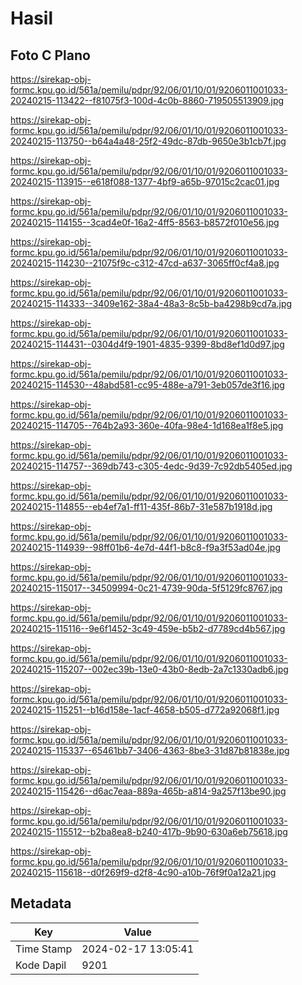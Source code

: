 # Hasil

## Foto C Plano

https://sirekap-obj-formc.kpu.go.id/561a/pemilu/pdpr/92/06/01/10/01/9206011001033-20240215-113422--f81075f3-100d-4c0b-8860-719505513909.jpg

https://sirekap-obj-formc.kpu.go.id/561a/pemilu/pdpr/92/06/01/10/01/9206011001033-20240215-113750--b64a4a48-25f2-49dc-87db-9650e3b1cb7f.jpg

https://sirekap-obj-formc.kpu.go.id/561a/pemilu/pdpr/92/06/01/10/01/9206011001033-20240215-113915--e618f088-1377-4bf9-a65b-97015c2cac01.jpg

https://sirekap-obj-formc.kpu.go.id/561a/pemilu/pdpr/92/06/01/10/01/9206011001033-20240215-114155--3cad4e0f-16a2-4ff5-8563-b8572f010e56.jpg

https://sirekap-obj-formc.kpu.go.id/561a/pemilu/pdpr/92/06/01/10/01/9206011001033-20240215-114230--21075f9c-c312-47cd-a637-3065ff0cf4a8.jpg

https://sirekap-obj-formc.kpu.go.id/561a/pemilu/pdpr/92/06/01/10/01/9206011001033-20240215-114333--3409e162-38a4-48a3-8c5b-ba4298b9cd7a.jpg

https://sirekap-obj-formc.kpu.go.id/561a/pemilu/pdpr/92/06/01/10/01/9206011001033-20240215-114431--0304d4f9-1901-4835-9399-8bd8ef1d0d97.jpg

https://sirekap-obj-formc.kpu.go.id/561a/pemilu/pdpr/92/06/01/10/01/9206011001033-20240215-114530--48abd581-cc95-488e-a791-3eb057de3f16.jpg

https://sirekap-obj-formc.kpu.go.id/561a/pemilu/pdpr/92/06/01/10/01/9206011001033-20240215-114705--764b2a93-360e-40fa-98e4-1d168ea1f8e5.jpg

https://sirekap-obj-formc.kpu.go.id/561a/pemilu/pdpr/92/06/01/10/01/9206011001033-20240215-114757--369db743-c305-4edc-9d39-7c92db5405ed.jpg

https://sirekap-obj-formc.kpu.go.id/561a/pemilu/pdpr/92/06/01/10/01/9206011001033-20240215-114855--eb4ef7a1-ff11-435f-86b7-31e587b1918d.jpg

https://sirekap-obj-formc.kpu.go.id/561a/pemilu/pdpr/92/06/01/10/01/9206011001033-20240215-114939--98ff01b6-4e7d-44f1-b8c8-f9a3f53ad04e.jpg

https://sirekap-obj-formc.kpu.go.id/561a/pemilu/pdpr/92/06/01/10/01/9206011001033-20240215-115017--34509994-0c21-4739-90da-5f5129fc8767.jpg

https://sirekap-obj-formc.kpu.go.id/561a/pemilu/pdpr/92/06/01/10/01/9206011001033-20240215-115116--9e6f1452-3c49-459e-b5b2-d7789cd4b567.jpg

https://sirekap-obj-formc.kpu.go.id/561a/pemilu/pdpr/92/06/01/10/01/9206011001033-20240215-115207--002ec39b-13e0-43b0-8edb-2a7c1330adb6.jpg

https://sirekap-obj-formc.kpu.go.id/561a/pemilu/pdpr/92/06/01/10/01/9206011001033-20240215-115251--b16d158e-1acf-4658-b505-d772a92068f1.jpg

https://sirekap-obj-formc.kpu.go.id/561a/pemilu/pdpr/92/06/01/10/01/9206011001033-20240215-115337--65461bb7-3406-4363-8be3-31d87b81838e.jpg

https://sirekap-obj-formc.kpu.go.id/561a/pemilu/pdpr/92/06/01/10/01/9206011001033-20240215-115426--d6ac7eaa-889a-465b-a814-9a257f13be90.jpg

https://sirekap-obj-formc.kpu.go.id/561a/pemilu/pdpr/92/06/01/10/01/9206011001033-20240215-115512--b2ba8ea8-b240-417b-9b90-630a6eb75618.jpg

https://sirekap-obj-formc.kpu.go.id/561a/pemilu/pdpr/92/06/01/10/01/9206011001033-20240215-115618--d0f269f9-d2f8-4c90-a10b-76f9f0a12a21.jpg


## Metadata

| Key        | Value               |
| ---------- | ------------------- |
| Time Stamp | 2024-02-17 13:05:41 |
| Kode Dapil | 9201                |



